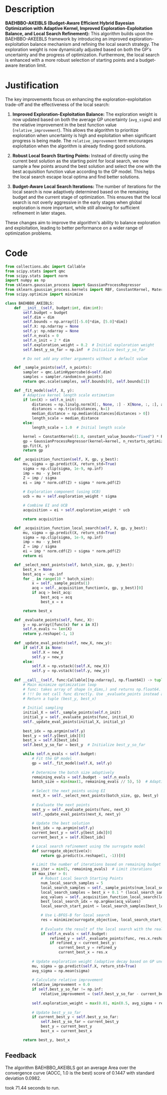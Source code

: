 # Description
**BAEHBBO-AKEIBLS (Budget-Aware Efficient Hybrid Bayesian Optimization with Adaptive Kernel, Improved Exploration-Exploitation Balance, and Local Search Refinement):** This algorithm builds upon the BAEHBBO-AKEEBLS framework by introducing an improved exploration-exploitation balance mechanism and refining the local search strategy. The exploration weight is now dynamically adjusted based on both the GP's uncertainty and the progress of optimization. Furthermore, the local search is enhanced with a more robust selection of starting points and a budget-aware iteration limit.

# Justification
The key improvements focus on enhancing the exploration-exploitation trade-off and the effectiveness of the local search:

1.  **Improved Exploration-Exploitation Balance:** The exploration weight is now updated based on both the average GP uncertainty (`avg_sigma`) and the relative improvement in the best function value (`relative_improvement`). This allows the algorithm to prioritize exploration when uncertainty is high and exploitation when significant progress is being made. The `relative_improvement` term encourages exploitation when the algorithm is already finding good solutions.

2.  **Robust Local Search Starting Points:** Instead of directly using the current best solution as the starting point for local search, we now sample a few points around the best solution and select the one with the best acquisition function value according to the GP model. This helps the local search escape local optima and find better solutions.

3.  **Budget-Aware Local Search Iterations:** The number of iterations for the local search is now adaptively determined based on the remaining budget and the current stage of optimization. This ensures that the local search is not overly aggressive in the early stages when global exploration is more important, while still allowing for sufficient refinement in later stages.

These changes aim to improve the algorithm's ability to balance exploration and exploitation, leading to better performance on a wider range of optimization problems.

# Code
```python
from collections.abc import Callable
from scipy.stats import qmc
from scipy.stats import norm
import numpy as np
from sklearn.gaussian_process import GaussianProcessRegressor
from sklearn.gaussian_process.kernels import RBF, ConstantKernel, Matern
from scipy.optimize import minimize

class BAEHBBO_AKEIBLS:
    def __init__(self, budget:int, dim:int):
        self.budget = budget
        self.dim = dim
        self.bounds = np.array([[-5.0]*dim, [5.0]*dim])
        self.X: np.ndarray = None
        self.y: np.ndarray = None
        self.n_evals = 0
        self.n_init = 2 * dim
        self.exploration_weight = 0.2  # Initial exploration weight
        self.best_y_so_far = np.inf  # Initialize best_y_so_far

        # Do not add any other arguments without a default value

    def _sample_points(self, n_points):
        sampler = qmc.LatinHypercube(d=self.dim)
        samples = sampler.random(n=n_points)
        return qmc.scale(samples, self.bounds[0], self.bounds[1])

    def _fit_model(self, X, y):
        # Adaptive kernel length scale estimation
        if len(X) > self.n_init:
            distances = np.linalg.norm(X[:, None, :] - X[None, :, :], axis=2)
            distances = np.triu(distances, k=1)
            median_distance = np.median(distances[distances > 0])
            length_scale = median_distance
        else:
            length_scale = 1.0  # Initial length scale

        kernel = ConstantKernel(1.0, constant_value_bounds="fixed") * RBF(length_scale=length_scale, length_scale_bounds="fixed")
        gp = GaussianProcessRegressor(kernel=kernel, n_restarts_optimizer=0, alpha=1e-6)
        gp.fit(X, y)
        return gp

    def _acquisition_function(self, X, gp, y_best):
        mu, sigma = gp.predict(X, return_std=True)
        sigma = np.clip(sigma, 1e-9, np.inf)
        imp = mu - y_best
        Z = imp / sigma
        ei = imp * norm.cdf(Z) + sigma * norm.pdf(Z)
        
        # Exploration component (using UCB)
        ucb = mu + self.exploration_weight * sigma

        # Combine EI and UCB
        acquisition = ei + self.exploration_weight * ucb

        return acquisition

    def _acquisition_function_local_search(self, X, gp, y_best):
        mu, sigma = gp.predict(X, return_std=True)
        sigma = np.clip(sigma, 1e-9, np.inf)
        imp = mu - y_best
        Z = imp / sigma
        ei = imp * norm.cdf(Z) + sigma * norm.pdf(Z)
        return ei

    def _select_next_points(self, batch_size, gp, y_best):
        best_x = None
        best_acq = -np.inf
        for _ in range(10 * batch_size):
            x = self._sample_points(1)
            acq = self._acquisition_function(x, gp, y_best)[0]
            if acq > best_acq:
                best_acq = acq
                best_x = x

        return best_x

    def _evaluate_points(self, func, X):
        y = np.array([func(x) for x in X])
        self.n_evals += len(X)
        return y.reshape(-1, 1)
    
    def _update_eval_points(self, new_X, new_y):
        if self.X is None:
            self.X = new_X
            self.y = new_y
        else:
            self.X = np.vstack((self.X, new_X))
            self.y = np.vstack((self.y, new_y))
    
    def __call__(self, func:Callable[[np.ndarray], np.float64]) -> tuple[np.float64, np.array]:
        # Main minimize optimization loop
        # func: takes array of shape (n_dims,) and returns np.float64. 
        # !!! Do not call func directly. Use _evaluate_points instead and be aware of the budget when calling it. !!!
        # Return a tuple (best_y, best_x)
        
        # Initial sampling
        initial_X = self._sample_points(self.n_init)
        initial_y = self._evaluate_points(func, initial_X)
        self._update_eval_points(initial_X, initial_y)
        
        best_idx = np.argmin(self.y)
        best_y = self.y[best_idx][0]
        best_x = self.X[best_idx]
        self.best_y_so_far = best_y  # Initialize best_y_so_far

        while self.n_evals < self.budget:
            # Fit the GP model
            gp = self._fit_model(self.X, self.y)
            
            # Determine the batch size adaptively
            remaining_evals = self.budget - self.n_evals
            batch_size = min(max(1, remaining_evals // 5), 5)  # Adaptive batch size
            
            # Select the next points using EI
            next_X = self._select_next_points(batch_size, gp, best_y)
            
            # Evaluate the next points
            next_y = self._evaluate_points(func, next_X)
            self._update_eval_points(next_X, next_y)
            
            # Update the best solution
            best_idx = np.argmin(self.y)
            current_best_y = self.y[best_idx][0]
            current_best_x = self.X[best_idx]

            # Local search refinement using the surrogate model
            def surrogate_objective(x):
                return gp.predict(x.reshape(1, -1))[0]

            # Limit the number of iterations based on remaining budget
            max_iter = min(5, remaining_evals)  # Limit iterations
            if max_iter > 0:
                # Robust Local Search Starting Points
                num_local_search_samples = 5
                local_search_samples = self._sample_points(num_local_search_samples)
                local_search_samples = best_x + 0.1 * (local_search_samples - best_x)  # Sample around best_x
                acq_values = self._acquisition_function_local_search(local_search_samples, gp, best_y)
                best_local_search_idx = np.argmax(acq_values)
                local_search_start_point = local_search_samples[best_local_search_idx]

                # Use L-BFGS-B for local search
                res = minimize(surrogate_objective, local_search_start_point, method='L-BFGS-B', bounds=list(zip(self.bounds[0], self.bounds[1])), options={'maxiter': max_iter})  # Limit function evaluations
                
                # Evaluate the result of the local search with the real function
                if self.n_evals < self.budget:
                    refined_y = self._evaluate_points(func, res.x.reshape(1, -1))[0][0]
                    if refined_y < current_best_y:
                        current_best_y = refined_y
                        current_best_x = res.x
            
            # Update exploration weight (adaptive decay based on GP uncertainty)
            mu, sigma = gp.predict(self.X, return_std=True)
            avg_sigma = np.mean(sigma)
            
            # Calculate relative improvement
            relative_improvement = 0.0
            if self.best_y_so_far != np.inf:
                relative_improvement = (self.best_y_so_far - current_best_y) / self.best_y_so_far
            
            self.exploration_weight = max(0.01, min(0.5, avg_sigma + relative_improvement))
            
            # Update best_y_so_far
            if current_best_y < self.best_y_so_far:
                self.best_y_so_far = current_best_y
                best_y = current_best_y
                best_x = current_best_x

        return best_y, best_x
```
## Feedback
 The algorithm BAEHBBO_AKEIBLS got an average Area over the convergence curve (AOCC, 1.0 is the best) score of 0.1447 with standard deviation 0.0982.

took 71.44 seconds to run.